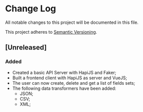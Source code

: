 # Change Log

All notable changes to this project will be documented in this file.

This project adheres to [Semantic Versioning](http://semver.org/).

## [Unreleased]

### Added
- Created a basic API Server with HapiJS and Faker;
- Built a frontend client with HapiJS as server and VueJS;
- The user can now create, delete and get a list of fields sets;
- The following data transformers have been added:
    - JSON;
    - CSV;
    - XML;
